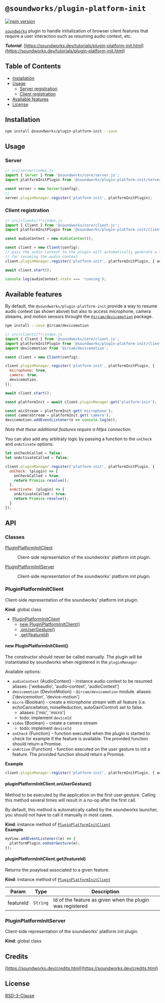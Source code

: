 # `@soundworks/plugin-platform-init`

[![npm version](https://badge.fury.io/js/@soundworks%2Fplugin-platform-init.svg)](https://badge.fury.io/js/@soundworks%2Fplugin-platform)

[`soundworks`](https://soundworks.dev) plugin to handle initialization of browser client features that require a user interaction such as resuming audio context, etc. 

**_Tutorial_**: [https://soundworks.dev/tutorials/plugin-platform-init.html](https://soundworks.dev/tutorials/plugin-platform-init.html)

## Table of Contents

<!-- toc -->

- [Installation](#installation)
- [Usage](#usage)
  * [Server registration](#server-registration)
  * [Client registration](#client-registration)
- [Available features](#available-features)
- [License](#license)

<!-- tocstop -->

## Installation

```sh
npm install @soundworks/plugin-platform-init --save
```

## Usage

### Server

```js
// src/server/index.js
import { Server } from '@soundworks/core/server.js';
import platformInitPlugin from '@soundworks/plugin-platform-init/server.js';

const server = new Server(config);
// 
server.pluginManager.register('platform-init', platformInitPlugin);
```

### Client registration

```js
// src/clients/**/index.js
import { Client } from '@soundworks/core/client.js';
import platformInitPlugin from '@soundworks/plugin-platform-init/client.js';

const audioContext = new AudioContext();

const client = new Client(config);
// pass the audio context to the plugin will automatically generate a landing page 
// for resuming the audio context
client.pluginManager.register('platform-init', platformInitPlugin, { audioContext });

await client.start();

console.log(audioContext.state === 'running');
```

## Available features

By default, the `@soundworks/plugin-platform-init` provide a way to resume audio context (as shown above) but also to access microphone, camera streams, and motion sensors throught the [`@ircam/devicemotion`](https://www.npmjs.com/package/@ircam/devicemotion) package.

```sh
npm install --save @ircam/devicemotion
```

```js
// src/clients/**/index.js
import { Client } from '@soundworks/core/client.js';
import platformInitPlugin from '@soundworks/plugin-platform-init/client.js';
import devicemotion from '@ircam/devicemotion';

const client = new Client(config);

client.pluginManager.register('platform-init', platformInitPlugin, { 
  microphone: true,
  camera: true,
  devicemotion,
});

await client.start();

const platformInit = await client.pluginManager.get('platform-init');

const micStream = platformInit.get('microphone');
const cameraStream = platformInit.get('camera');
devicemotion.addEventListener(e => console.log(e));
```

_Note that these additional features require a https connection._

You can also add any arbitraty logic by passing a function to the `onCheck` and 
`onActivate` options:

```js
let onCheckCalled = false;
let onActivateCalled = false;

client.pluginManager.register('platform-init', platformInitPlugin, {
  onCheck: (plugin) => {
    onCheckCalled = true;
    return Promise.resolve();
  },
  onActivate: (plugin) => {
    onActivateCalled = true;
    return Promise.resolve();
  }
});
```

## API

<!-- api -->

### Classes

<dl>
<dt><a href="#PluginPlatformInitClient">PluginPlatformInitClient</a></dt>
<dd><p>Client-side representation of the soundworks&#39; platform init plugin.</p>
</dd>
<dt><a href="#PluginPlatformInitServer">PluginPlatformInitServer</a></dt>
<dd><p>Client-side representation of the soundworks&#39; platform init plugin.</p>
</dd>
</dl>

<a name="PluginPlatformInitClient"></a>

### PluginPlatformInitClient
Client-side representation of the soundworks' platform init plugin.

**Kind**: global class  

* [PluginPlatformInitClient](#PluginPlatformInitClient)
    * [new PluginPlatformInitClient()](#new_PluginPlatformInitClient_new)
    * [.onUserGesture()](#PluginPlatformInitClient+onUserGesture)
    * [.get(featureId)](#PluginPlatformInitClient+get)

<a name="new_PluginPlatformInitClient_new"></a>

#### new PluginPlatformInitClient()
The constructor should never be called manually. The plugin will be
instantiated by soundworks when registered in the `pluginManager`

Available options:
- `audioContext` {AudioContext} - instance audio context to be resumed
  aliases: ['webaudio', 'audio-context', 'audioContext']
- `devicemotion` {DeviceMotion} - `@ircam/devicemotion` module.
  aliases: ['devicemotion', 'device-motion']
- `micro` {Boolean} - create a microphone stream with all feature (i.e.
  echoCancellation, noiseReduction, autoGainControl) set to false.
  + aliases: ['mic', 'micro']
  + todo: implement `deviceId`
- `video` {Boolean} - create a camera stream
  + todo: implement `deviceId`
- `onCheck` {Function} - function executed when the plugin is started to check
  for example if the feature is available. The provided function should return
  a Promise.
- `onActive` {Function} - function executed on the user gesture to init a feature.
  The provided function should return a Promise.

**Example**  
```js
client.pluginManager.register('platform-init', platformInitPlugin, { audioContext });
```
<a name="PluginPlatformInitClient+onUserGesture"></a>

#### pluginPlatformInitClient.onUserGesture()
Method to be executed by the application on the first user gesture. Calling
this method several times will result in a no-op after the first call.

By default, this method is automatically called by the soundworks launcher,
you should not have to call it manually in most cases.

**Kind**: instance method of [<code>PluginPlatformInitClient</code>](#PluginPlatformInitClient)  
**Example**  
```js
myView.addEventListener((e) => {
  platformPlugin.onUserGesture(e);
});
```
<a name="PluginPlatformInitClient+get"></a>

#### pluginPlatformInitClient.get(featureId)
Returns the poayload associated to a given feature.

**Kind**: instance method of [<code>PluginPlatformInitClient</code>](#PluginPlatformInitClient)  

| Param | Type | Description |
| --- | --- | --- |
| featureId | <code>String</code> | Id of the feature as given when the plugin was  registered |

<a name="PluginPlatformInitServer"></a>

### PluginPlatformInitServer
Client-side representation of the soundworks' platform init plugin.

**Kind**: global class  

<!-- apistop -->

## Credits

[https://soundworks.dev/credits.html](https://soundworks.dev/credits.html)

## License

[BSD-3-Clause](./LICENSE)
